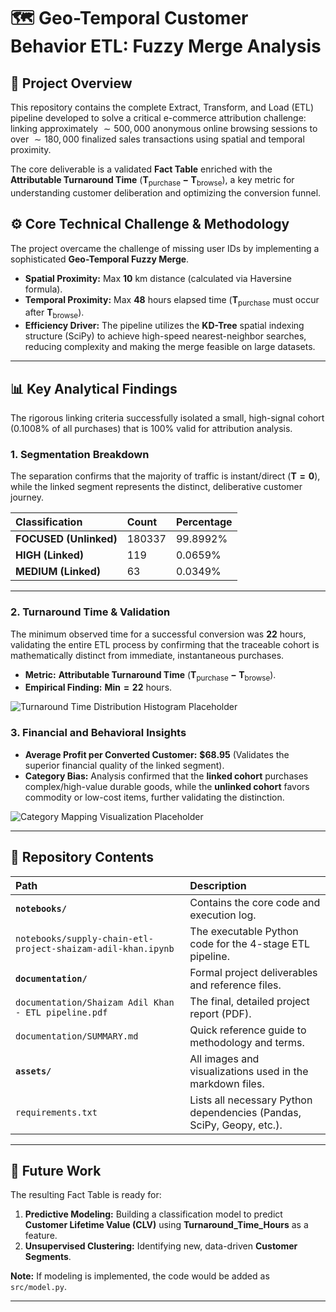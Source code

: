 # 🗺️ Geo-Temporal Customer Behavior ETL: Fuzzy Merge Analysis

## 🎯 Project Overview

This repository contains the complete Extract, Transform, and Load (ETL) pipeline developed to solve a critical e-commerce attribution challenge: linking approximately $\sim 500,000$ anonymous online browsing sessions to over $\sim 180,000$ finalized sales transactions using spatial and temporal proximity.

The core deliverable is a validated **Fact Table** enriched with the **Attributable Turnaround Time** ($\mathbf{T_{\text{purchase}} - T_{\text{browse}}}$), a key metric for understanding customer deliberation and optimizing the conversion funnel.

## ⚙️ Core Technical Challenge & Methodology

The project overcame the challenge of missing user IDs by implementing a sophisticated **Geo-Temporal Fuzzy Merge**.

* **Spatial Proximity:** Max $\mathbf{10 \text{ km}}$ distance (calculated via Haversine formula).
* **Temporal Proximity:** Max $\mathbf{48 \text{ hours}}$ elapsed time ($\mathbf{T_{\text{purchase}}}$ must occur after $\mathbf{T_{\text{browse}}}$).
* **Efficiency Driver:** The pipeline utilizes the **KD-Tree** spatial indexing structure (SciPy) to achieve high-speed nearest-neighbor searches, reducing complexity and making the merge feasible on large datasets.

---

## 📊 Key Analytical Findings

The rigorous linking criteria successfully isolated a small, high-signal cohort ($0.1008\%$ of all purchases) that is $100\%$ valid for attribution analysis.

### 1. Segmentation Breakdown

The separation confirms that the majority of traffic is instant/direct ($\mathbf{T=0}$), while the linked segment represents the distinct, deliberative customer journey.

| Classification | Count | Percentage |
| :--- | :--- | :--- |
| **FOCUSED (Unlinked)** | $180337$ | $99.8992\%$ |
| **HIGH (Linked)** | $119$ | $0.0659\%$ |
| **MEDIUM (Linked)** | $63$ | $0.0349\%$ |

---

### 2. Turnaround Time & Validation

The minimum observed time for a successful conversion was $\mathbf{22 \text{ hours}}$, validating the entire ETL process by confirming that the traceable cohort is mathematically distinct from immediate, instantaneous purchases.

* **Metric:** **Attributable Turnaround Time** ($\mathbf{T_{\text{purchase}} - T_{\text{browse}}}$).
* **Empirical Finding:** $\mathbf{Min = 22 \text{ hours}}$.

![Turnaround Time Distribution Histogram Placeholder]()

### 3. Financial and Behavioral Insights

* **Average Profit per Converted Customer:** $\mathbf{\$68.95}$ (Validates the superior financial quality of the linked segment).
* **Category Bias:** Analysis confirmed that the **linked cohort** purchases complex/high-value durable goods, while the **unlinked cohort** favors commodity or low-cost items, further validating the distinction.

![Category Mapping Visualization Placeholder]()

---

## 📂 Repository Contents

| Path | Description |
| :--- | :--- |
| **`notebooks/`** | Contains the core code and execution log. |
| `notebooks/supply-chain-etl-project-shaizam-adil-khan.ipynb` | The executable Python code for the 4-stage ETL pipeline. |
| **`documentation/`** | Formal project deliverables and reference files. |
| `documentation/Shaizam Adil Khan - ETL pipeline.pdf` | The final, detailed project report (PDF). |
| `documentation/SUMMARY.md` | Quick reference guide to methodology and terms. |
| **`assets/`** | All images and visualizations used in the markdown files. |
| `requirements.txt` | Lists all necessary Python dependencies (Pandas, SciPy, Geopy, etc.). |

---

## 🚀 Future Work

The resulting Fact Table is ready for:

1. **Predictive Modeling:** Building a classification model to predict **Customer Lifetime Value (CLV)** using $\mathbf{Turnaround\_Time\_Hours}$ as a feature.
2. **Unsupervised Clustering:** Identifying new, data-driven **Customer Segments**.

**Note:** If modeling is implemented, the code would be added as `src/model.py`.

---
